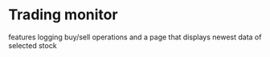 # Trading monitor
 
 features logging buy/sell operations and a page that displays newest data of selected stock
